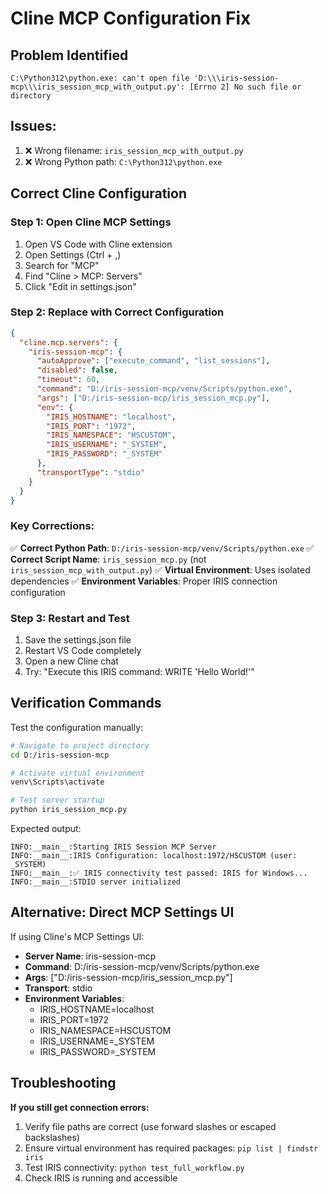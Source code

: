 # Cline MCP Configuration Fix

## Problem Identified
```
C:\Python312\python.exe: can't open file 'D:\\\iris-session-mcp\\\iris_session_mcp_with_output.py': [Errno 2] No such file or directory
```

## Issues:
1. ❌ Wrong filename: `iris_session_mcp_with_output.py` 
2. ❌ Wrong Python path: `C:\Python312\python.exe`

## Correct Cline Configuration

### Step 1: Open Cline MCP Settings
1. Open VS Code with Cline extension
2. Open Settings (Ctrl + ,)
3. Search for "MCP" 
4. Find "Cline > MCP: Servers"
5. Click "Edit in settings.json"

### Step 2: Replace with Correct Configuration

```json
{
  "cline.mcp.servers": {
    "iris-session-mcp": {
      "autoApprove": ["execute_command", "list_sessions"],
      "disabled": false,
      "timeout": 60,
      "command": "D:/iris-session-mcp/venv/Scripts/python.exe",
      "args": ["D:/iris-session-mcp/iris_session_mcp.py"],
      "env": {
        "IRIS_HOSTNAME": "localhost",
        "IRIS_PORT": "1972",
        "IRIS_NAMESPACE": "HSCUSTOM",
        "IRIS_USERNAME": "_SYSTEM",
        "IRIS_PASSWORD": "_SYSTEM"
      },
      "transportType": "stdio"
    }
  }
}
```

### Key Corrections:
✅ **Correct Python Path**: `D:/iris-session-mcp/venv/Scripts/python.exe`
✅ **Correct Script Name**: `iris_session_mcp.py` (not `iris_session_mcp_with_output.py`)
✅ **Virtual Environment**: Uses isolated dependencies
✅ **Environment Variables**: Proper IRIS connection configuration

### Step 3: Restart and Test
1. Save the settings.json file
2. Restart VS Code completely 
3. Open a new Cline chat
4. Try: "Execute this IRIS command: WRITE 'Hello World!'"

## Verification Commands

Test the configuration manually:
```bash
# Navigate to project directory
cd D:/iris-session-mcp

# Activate virtual environment
venv\Scripts\activate

# Test server startup
python iris_session_mcp.py
```

Expected output:
```
INFO:__main__:Starting IRIS Session MCP Server
INFO:__main__:IRIS Configuration: localhost:1972/HSCUSTOM (user: _SYSTEM)
INFO:__main__:✅ IRIS connectivity test passed: IRIS for Windows...
INFO:__main__:STDIO server initialized
```

## Alternative: Direct MCP Settings UI

If using Cline's MCP Settings UI:
- **Server Name**: iris-session-mcp
- **Command**: D:/iris-session-mcp/venv/Scripts/python.exe
- **Args**: ["D:/iris-session-mcp/iris_session_mcp.py"]
- **Transport**: stdio
- **Environment Variables**:
  - IRIS_HOSTNAME=localhost
  - IRIS_PORT=1972
  - IRIS_NAMESPACE=HSCUSTOM
  - IRIS_USERNAME=_SYSTEM
  - IRIS_PASSWORD=_SYSTEM

## Troubleshooting

**If you still get connection errors:**
1. Verify file paths are correct (use forward slashes or escaped backslashes)
2. Ensure virtual environment has required packages: `pip list | findstr iris`
3. Test IRIS connectivity: `python test_full_workflow.py`
4. Check IRIS is running and accessible
